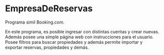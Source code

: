 # EmpresaDeReservas
Programa simil Booking.com. 

En este programa, es posible ingresar con distintas cuentas y crear nuevas. Además posee una simple página web con instrucciones para el usuario.
Posee filtros para buscar propiedades y además permite importar y exportar reservas, propiedades y demás.

